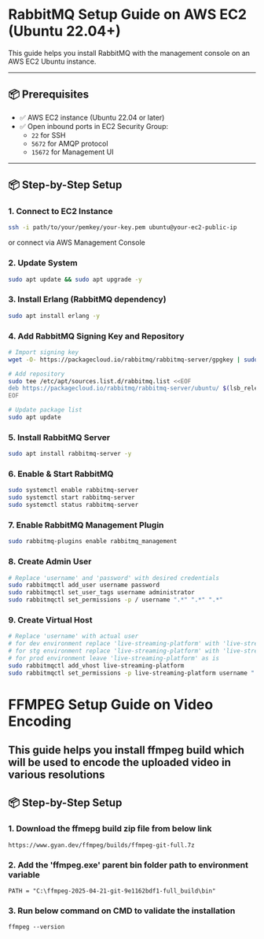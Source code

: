 #  RabbitMQ Setup Guide on AWS EC2 (Ubuntu 22.04+)

This guide helps you install RabbitMQ with the management console on an AWS EC2 Ubuntu instance.

---

## 📦 Prerequisites

- ✅ AWS EC2 instance (Ubuntu 22.04 or later)
- ✅ Open inbound ports in EC2 Security Group:
    - `22` for SSH
    - `5672` for AMQP protocol
    - `15672` for Management UI

---

## 📦 Step-by-Step Setup

### 1. Connect to EC2 Instance

```bash
ssh -i path/to/your/pemkey/your-key.pem ubuntu@your-ec2-public-ip
```
or connect via AWS Management Console

### 2. Update System

```bash
sudo apt update && sudo apt upgrade -y
```

### 3. Install Erlang (RabbitMQ dependency)

```bash
sudo apt install erlang -y
```

### 4.  Add RabbitMQ Signing Key and Repository

```bash
# Import signing key
wget -O- https://packagecloud.io/rabbitmq/rabbitmq-server/gpgkey | sudo apt-key add -

# Add repository
sudo tee /etc/apt/sources.list.d/rabbitmq.list <<EOF
deb https://packagecloud.io/rabbitmq/rabbitmq-server/ubuntu/ $(lsb_release -cs) main
EOF

# Update package list
sudo apt update
```

### 5.   Install RabbitMQ Server

```bash
sudo apt install rabbitmq-server -y
```

### 6.    Enable & Start RabbitMQ

```bash
sudo systemctl enable rabbitmq-server
sudo systemctl start rabbitmq-server
sudo systemctl status rabbitmq-server
```

### 7.    Enable RabbitMQ Management Plugin

```bash
sudo rabbitmq-plugins enable rabbitmq_management
```

### 8.    Create Admin User

```bash
# Replace 'username' and 'password' with desired credentials
sudo rabbitmqctl add_user username password
sudo rabbitmqctl set_user_tags username administrator
sudo rabbitmqctl set_permissions -p / username ".*" ".*" ".*"
```

### 9.    Create Virtual Host

```bash
# Replace 'username' with actual user
# for dev environment replace 'live-streaming-platform' with 'live-streaming-platform-dev'
# for stg environment replace 'live-streaming-platform' with 'live-streaming-platform-stg'
# for prod environment leave 'live-streaming-platform' as is
sudo rabbitmqctl add_vhost live-streaming-platform
sudo rabbitmqctl set_permissions -p live-streaming-platform username ".*" ".*" ".*"
```





#  FFMPEG Setup Guide on Video Encoding

This guide helps you install ffmpeg build which will be used to encode the uploaded video in various resolutions
---

## 📦 Step-by-Step Setup

### 1. Download the ffmepg build zip file from below link 

```
https://www.gyan.dev/ffmpeg/builds/ffmpeg-git-full.7z
```

### 2. Add the 'ffmpeg.exe' parent bin folder path to environment variable

```
PATH = "C:\ffmpeg-2025-04-21-git-9e1162bdf1-full_build\bin"
```

### 3. Run below command on CMD to validate the installation

```
ffmpeg --version
```

